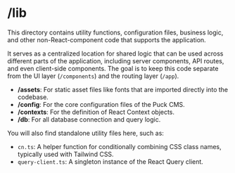 # /lib

This directory contains utility functions, configuration files, business logic, and other non-React-component code that supports the application.

It serves as a centralized location for shared logic that can be used across different parts of the application, including server components, API routes, and even client-side components. The goal is to keep this code separate from the UI layer (`/components`) and the routing layer (`/app`).

- **/assets**: For static asset files like fonts that are imported directly into the codebase.
- **/config**: For the core configuration files of the Puck CMS.
- **/contexts**: For the definition of React Context objects.
- **/db**: For all database connection and query logic.

You will also find standalone utility files here, such as:

- `cn.ts`: A helper function for conditionally combining CSS class names, typically used with Tailwind CSS.
- `query-client.ts`: A singleton instance of the React Query client.
